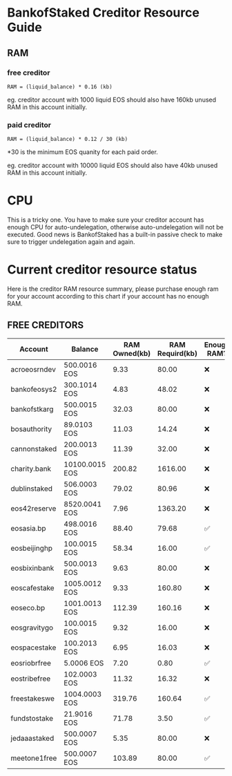 # BankofStaked Creditor Resource Guide



## RAM

### free creditor

`
RAM = (liquid_balance) * 0.16 (kb)
`

eg. creditor account with 1000 liquid EOS should also have 160kb unused RAM in this account initially.


### paid creditor

`
RAM = (liquid_balance) * 0.12 / 30 (kb)
`

*30 is the minimum EOS quanity for each paid order.

eg. creditor account with 10000 liquid EOS should also have 40kb unused RAM in this account initially.


# CPU

This is a tricky one. You have to make sure your creditor account has enough CPU for auto-undelegation, otherwise auto-undelegation will not be executed. Good news is BankofStaked has a built-in passive check to make sure to trigger undelegation again and again.



# Current creditor resource status

Here is the creditor RAM resource summary, please purchase enough ram for your account according to this chart if your account has no enough RAM.


## FREE CREDITORS

| Account | Balance | RAM Owned(kb) | RAM Requird(kb) | Enough RAM? |
| ------- | ------- | --------- | ----------- | ----------- |
| acroeosrndev | 500.0016 EOS | 9.33 | 80.00 | ❌ |
| bankofeosys2 | 300.1014 EOS | 4.83 | 48.02 | ❌ |
| bankofstkarg | 500.0015 EOS | 32.03 | 80.00 | ❌ |
| bosauthority | 89.0103 EOS | 11.03 | 14.24 | ❌ |
| cannonstaked | 200.0013 EOS | 11.39 | 32.00 | ❌ |
| charity.bank | 10100.0015 EOS | 200.82 | 1616.00 | ❌ |
| dublinstaked | 506.0003 EOS | 79.02 | 80.96 | ❌ |
| eos42reserve | 8520.0041 EOS | 7.96 | 1363.20 | ❌ |
| eosasia.bp | 498.0016 EOS | 88.40 | 79.68 | ✅ |
| eosbeijinghp | 100.0015 EOS | 58.34 | 16.00 | ✅ |
| eosbixinbank | 500.0013 EOS | 9.63 | 80.00 | ❌ |
| eoscafestake | 1005.0012 EOS | 9.33 | 160.80 | ❌ |
| eoseco.bp | 1001.0013 EOS | 112.39 | 160.16 | ❌ |
| eosgravitygo | 100.0015 EOS | 9.32 | 16.00 | ❌ |
| eospacestake | 100.2013 EOS | 6.95 | 16.03 | ❌ |
| eosriobrfree | 5.0006 EOS | 7.20 | 0.80 | ✅ |
| eostribefree | 102.0003 EOS | 11.32 | 16.32 | ❌ |
| freestakeswe | 1004.0003 EOS | 319.76 | 160.64 | ✅ |
| fundstostake | 21.9016 EOS | 71.78 | 3.50 | ✅ |
| jedaaastaked | 500.0007 EOS | 5.35 | 80.00 | ❌ |
| meetone1free | 500.0007 EOS | 103.89 | 80.00 | ✅ |



